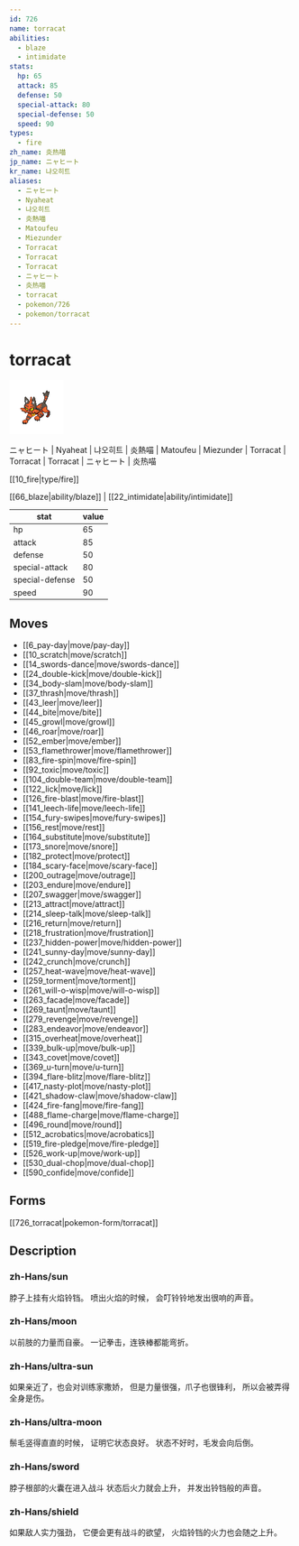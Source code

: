 ```yaml
---
id: 726
name: torracat
abilities:
  - blaze
  - intimidate
stats:
  hp: 65
  attack: 85
  defense: 50
  special-attack: 80
  special-defense: 50
  speed: 90
types:
  - fire
zh_name: 炎热喵
jp_name: ニャヒート
kr_name: 냐오히트
aliases:
  - ニャヒート
  - Nyaheat
  - 냐오히트
  - 炎熱喵
  - Matoufeu
  - Miezunder
  - Torracat
  - Torracat
  - Torracat
  - ニャヒート
  - 炎热喵
  - torracat
  - pokemon/726
  - pokemon/torracat
---
```

# torracat

![](https://raw.githubusercontent.com/PokeAPI/sprites/master/sprites/pokemon/726.png)

ニャヒート | Nyaheat | 냐오히트 | 炎熱喵 | Matoufeu | Miezunder | Torracat | Torracat | Torracat | ニャヒート | 炎热喵

[[10_fire|type/fire]]

[[66_blaze|ability/blaze]] | [[22_intimidate|ability/intimidate]]

|stat|value|
|---|---|
|hp|65|
|attack|85|
|defense|50|
|special-attack|80|
|special-defense|50|
|speed|90|


## Moves

- [[6_pay-day|move/pay-day]]
- [[10_scratch|move/scratch]]
- [[14_swords-dance|move/swords-dance]]
- [[24_double-kick|move/double-kick]]
- [[34_body-slam|move/body-slam]]
- [[37_thrash|move/thrash]]
- [[43_leer|move/leer]]
- [[44_bite|move/bite]]
- [[45_growl|move/growl]]
- [[46_roar|move/roar]]
- [[52_ember|move/ember]]
- [[53_flamethrower|move/flamethrower]]
- [[83_fire-spin|move/fire-spin]]
- [[92_toxic|move/toxic]]
- [[104_double-team|move/double-team]]
- [[122_lick|move/lick]]
- [[126_fire-blast|move/fire-blast]]
- [[141_leech-life|move/leech-life]]
- [[154_fury-swipes|move/fury-swipes]]
- [[156_rest|move/rest]]
- [[164_substitute|move/substitute]]
- [[173_snore|move/snore]]
- [[182_protect|move/protect]]
- [[184_scary-face|move/scary-face]]
- [[200_outrage|move/outrage]]
- [[203_endure|move/endure]]
- [[207_swagger|move/swagger]]
- [[213_attract|move/attract]]
- [[214_sleep-talk|move/sleep-talk]]
- [[216_return|move/return]]
- [[218_frustration|move/frustration]]
- [[237_hidden-power|move/hidden-power]]
- [[241_sunny-day|move/sunny-day]]
- [[242_crunch|move/crunch]]
- [[257_heat-wave|move/heat-wave]]
- [[259_torment|move/torment]]
- [[261_will-o-wisp|move/will-o-wisp]]
- [[263_facade|move/facade]]
- [[269_taunt|move/taunt]]
- [[279_revenge|move/revenge]]
- [[283_endeavor|move/endeavor]]
- [[315_overheat|move/overheat]]
- [[339_bulk-up|move/bulk-up]]
- [[343_covet|move/covet]]
- [[369_u-turn|move/u-turn]]
- [[394_flare-blitz|move/flare-blitz]]
- [[417_nasty-plot|move/nasty-plot]]
- [[421_shadow-claw|move/shadow-claw]]
- [[424_fire-fang|move/fire-fang]]
- [[488_flame-charge|move/flame-charge]]
- [[496_round|move/round]]
- [[512_acrobatics|move/acrobatics]]
- [[519_fire-pledge|move/fire-pledge]]
- [[526_work-up|move/work-up]]
- [[530_dual-chop|move/dual-chop]]
- [[590_confide|move/confide]]

## Forms



[[726_torracat|pokemon-form/torracat]]

## Description

### zh-Hans/sun

脖子上挂有火焰铃铛。
喷出火焰的时候，
会叮铃铃地发出很响的声音。

### zh-Hans/moon

以前肢的力量而自豪。
一记拳击，连铁棒都能弯折。

### zh-Hans/ultra-sun

如果亲近了，也会对训练家撒娇，
但是力量很强，爪子也很锋利，
所以会被弄得全身是伤。

### zh-Hans/ultra-moon

鬃毛竖得直直的时候，
证明它状态良好。
状态不好时，毛发会向后倒。

### zh-Hans/sword

脖子根部的火囊在进入战斗
状态后火力就会上升，
并发出铃铛般的声音。

### zh-Hans/shield

如果敌人实力强劲，
它便会更有战斗的欲望，
火焰铃铛的火力也会随之上升。

